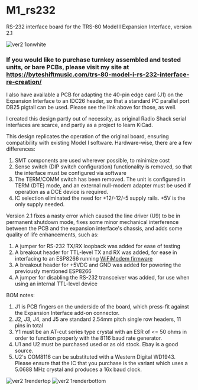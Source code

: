 # M1_rs232
RS-232 interface board for the TRS-80 Model I Expansion Interface, version 2.1

![ver2 1onwhite](https://github.com/user-attachments/assets/f19f780a-49bd-477e-9bf6-7d73497f70b4)

### If you would like to purchase turnkey assembled and tested units, or bare PCBs, please visit my site at https://byteshiftmusic.com/trs-80-model-i-rs-232-interface-re-creation/

I also have available a PCB for adapting the 40-pin edge card (J1) on the Expansion Interface to an IDC26 header, so that a standard PC parallel port DB25 pigtail can be used. Please see the link above for those, as well.

I created this design partly out of necessity, as original Radio Shack serial interfaces are scarce, and partly as a project to learn KiCad.

This design replicates the operation of the original board, ensuring compatibility with existing Model I software. Hardware-wise, there are a few differences:
  1. SMT components are used wherever possible, to minimize cost
  2. Sense switch (DIP switch configuration) functionality is removed, so that the interface must be configured via software
  3. The TERM/COMM switch has been removed. The unit is configured in TERM (DTE) mode, and an external null-modem adapter must be used if operation as a DCE device is required.
  4. IC selection eliminated the need for +12/-12/-5 supply rails. +5V is the only supply needed.

Version 2.1 fixes a nasty error which caused the line driver (U9) to be in permanent shutdown mode, fixes some minor mechanical interference between the PCB and the expansion interface's chassis, and adds some quality of life enhancements, such as:
 1. A jumper for RS-232 TX/RX loopback was added for ease of testing
 2. A breakout header for TTL-level TX and RX was added, for ease in interfacing to an ESP8266 running [WiFiModem firmware](https://github.com/dhansel/WifiModem)
 3. A breakout header for +5VDC and GND was added for powering the previously mentioned ESP8266
 4. A jumper for disabling the RS-232 transceiver was added, for use when using an internal TTL-level device

BOM notes:
  1. J1 is PCB fingers on the underside of the board, which press-fit against the Expansion Interface add-on connector.
  2. J2, J3, J4, and J5 are standard 2.54mm pitch single row headers, 11 pins in total
  3. Y1 must be an AT-cut series type crystal with an ESR of <= 50 ohms in order to function properly with the 8116 baud rate generator.
  4. U1 and U2 must be purchased used or as old stock. Ebay is a good source.
  5. U2's COM8116 can be substituted with a Western Digital WD1943. Please ensure that the IC that you purchase is the variant which uses a 5.0688 MHz crystal and produces a 16x baud clock.

![ver2 1rendertop](https://github.com/user-attachments/assets/b976ff87-9051-41f3-b0d4-23632e2d3a72)
![ver2 1renderbottom](https://github.com/user-attachments/assets/cc7605ea-8bd6-4db8-8544-185ae1ba39f9)
